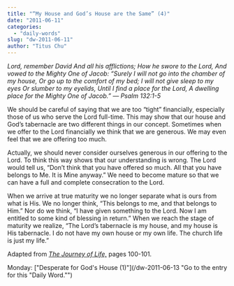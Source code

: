 ```yaml
---
title: "“My House and God’s House are the Same” (4)"
date: "2011-06-11"
categories: 
  - "daily-words"
slug: "dw-2011-06-11"
author: "Titus Chu"
---
```


_Lord, remember David And all his afflictions; How he swore to the Lord, And vowed to the Mighty One of Jacob: “Surely I will not go into the chamber of my house, Or go up to the comfort of my bed; I will not give sleep to my eyes Or slumber to my eyelids, Until I find a place for the Lord, A dwelling place for the Mighty One of Jacob.” — Psalm 132:1-5_

We should be careful of saying that we are too “tight” financially, especially those of us who serve the Lord full-time. This may show that our house and God’s tabernacle are two different things in our concept. Sometimes when we offer to the Lord financially we think that we are generous. We may even feel that we are offering too much.

Actually, we should never consider ourselves generous in our offering to the Lord. To think this way shows that our understanding is wrong. The Lord would tell us, “Don’t think that you have offered so much. All that you have belongs to Me. It is Mine anyway.” We need to become mature so that we can have a full and complete consecration to the Lord.

When we arrive at true maturity we no longer separate what is ours from what is His. We no longer think, “This belongs to me, and that belongs to Him.” Nor do we think, “I have given something to the Lord. Now I am entitled to some kind of blessing in return.” When we reach the stage of maturity we realize, “The Lord’s tabernacle is my house, and my house is His tabernacle. I do not have my own house or my own life. The church life is just my life.”

Adapted from _[The Journey of Life,](/book-journey "Go to the listing for this book.")_ pages 100-101.

Monday: ["Desperate for God's House (1)"](/dw-2011-06-13 "Go to the entry for this "Daily Word."")
